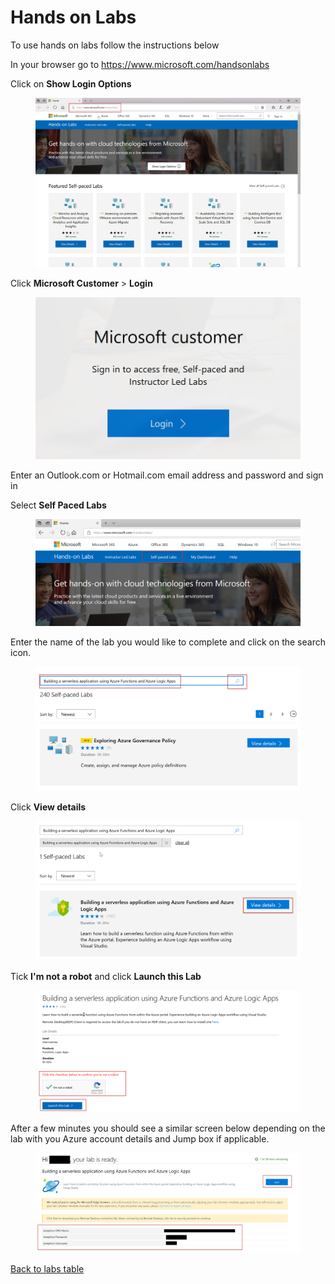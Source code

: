 # Hands on Labs

To use hands on labs follow the instructions below

In your browser go to https://www.microsoft.com/handsonlabs

Click on **Show Login Options**
<figure>
        <img src="images/ShowLogin.png" alt="Show Login" />
</figure>

Click **Microsoft Customer** > **Login**

<figure>
        <img src="images/MSCustomer.png" alt="Microsoft Customer" />
</figure>

Enter an Outlook.com or Hotmail.com email address and password and sign in

Select **Self Paced Labs**

<figure>
        <img src="images/SelfPaced.png" alt="Self Paced" />
</figure>

Enter the name of the lab you would like to complete and click on the search icon.

<figure>
        <img src="images/EnterName.png" alt="Enter Name" />
</figure>

Click **View details**
<figure>
        <img src="images/ViewDetails.png" alt="View Details" />
</figure>

Tick **I'm not a robot** and click **Launch this Lab**

<figure>
        <img src="images/Launch.png" alt="Launch" />
</figure>

After a few minutes you should see a similar screen below depending on the lab with you Azure account details and Jump box if applicable.

<figure>
        <img src="images/LabReady.png" alt="Lab Ready" />
</figure>
 

 [Back to labs table](./01Labs.MD)